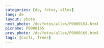 ```yaml
---
categories: [de, fotos, alles]
lang: de
layout: photo
next_photo: /de/fotos/alles/P0000164.html
picname: P0000165
prev_photo: /de/fotos/alles/P0000166.html
tags: [Cacti, Trees]
---
```


